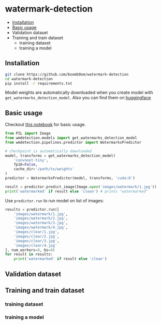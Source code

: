# watermark-detection

- [Installation](#installation)
- [Basic usage](#basic-usage)
- Validation dataset
- Training and train dataset
  - training dataset
  - training a model

## Installation

```bash
git clone https://github.com/boomb0om/watermark-detection
cd watermark-detection
pip install -r requirements.txt
```

Model weights are automatically downloaded when you create model with `get_watermarks_detection_model`.
Also you can find them on [huggingface](https://huggingface.co/boomb0om/watermark-detectors)

## Basic usage

Checkout [this notebook](https://github.com/boomb0om/watermark-detection/blob/main/jupyters/run_model.ipynb) for basic usage.

```python
from PIL import Image
from wmdetection.models import get_watermarks_detection_model
from wmdetection.pipelines.predictor import WatermarksPredictor

# checkpoint is automatically downloaded
model, transforms = get_watermarks_detection_model(
    'convnext-tiny', 
    fp16=False, 
    cache_dir='/path/to/weights'
)
predictor = WatermarksPredictor(model, transforms, 'cuda:0')

result = predictor.predict_image(Image.open('images/watermark/1.jpg'))
print('watermarked' if result else 'clean') # prints "watermarked"
```

Use `predictor.run` to run model on list of images:

```python
results = predictor.run([
    'images/watermark/1.jpg',
    'images/watermark/2.jpg',
    'images/watermark/3.jpg',
    'images/watermark/4.jpg',
    'images/clear/1.jpg',
    'images/clear/2.jpg',
    'images/clear/3.jpg',
    'images/clear/4.jpg'
], num_workers=8, bs=8)
for result in results:
    print('watermarked' if result else 'clean')
```

## Validation dataset


## Training and train dataset

### training dataset

### training a model
